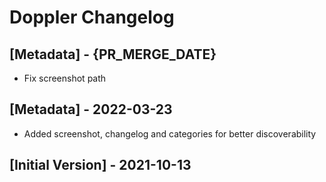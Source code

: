 # Doppler Changelog

## [Metadata] - {PR_MERGE_DATE}

- Fix screenshot path

## [Metadata] - 2022-03-23

- Added screenshot, changelog and categories for better discoverability

## [Initial Version] - 2021-10-13
